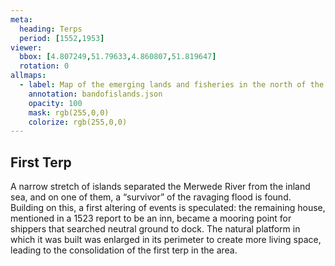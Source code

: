 ```yaml
---
meta:
  heading: Terps
  period: [1552,1953]
viewer:
  bbox: [4.807249,51.79633,4.860807,51.819647]
  rotation: 0
allmaps:
  - label: Map of the emerging lands and fisheries in the north of the Zuidhollandschen Waard, 16th century. 1.68 x 0.42 m. Manufacturer unknown. Wikimedia Commons.
    annotation: bandofislands.json
    opacity: 100
    mask: rgb(255,0,0)
    colorize: rgb(255,0,0)
---
```


## First Terp

A narrow stretch of islands separated the Merwede River from the inland sea, and on one of them, a “survivor” of the ravaging flood is found. Building on this, a first altering of events is speculated: the remaining house, mentioned in a 1523 report to be an inn, became a mooring point for shippers that searched neutral ground to dock. The natural platform in which it was built was enlarged in its perimeter to create more living space, leading to the consolidation of the first terp in the area.

